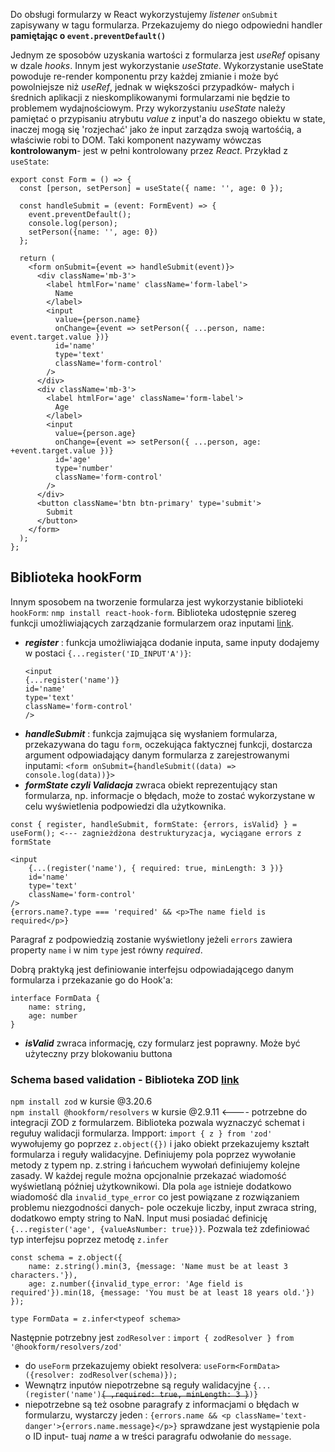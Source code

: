 Do obsługi formularzy w React wykorzystujemy _listener_ `onSubmit` zapisywany w tagu formularza. Przekazujemy do niego odpowiedni handler **pamiętając o `event.preventDefault()`**

Jednym ze sposobów uzyskania wartości z formularza jest _useRef_ opisany w dzale _hooks_. Innym jest wykorzystanie _useState_. Wykorzystanie useState powoduje re-render komponentu przy każdej zmianie i może być powolniejsze niż _useRef_, jednak w większości przypadków- małych i średnich aplikacji z nieskomplikowanymi formularzami nie będzie to problemem wydajnościowym. Przy wykorzystaniu _useState_ należy pamiętać o przypisaniu atrybutu _value_ z input'a do naszego obiektu w state, inaczej mogą się 'rozjechać' jako że input zarządza swoją wartośćią, a właściwie robi to DOM. Taki komponent nazywamy wówczas **kontrolowanym**- jest w pełni kontrolowany przez _React_.  Przykład z `useState`: 

```
export const Form = () => {
  const [person, setPerson] = useState({ name: '', age: 0 });

  const handleSubmit = (event: FormEvent) => {
    event.preventDefault();
    console.log(person);
    setPerson({name: '', age: 0})
  };

  return (
    <form onSubmit={event => handleSubmit(event)}>
      <div className='mb-3'>
        <label htmlFor='name' className='form-label'>
          Name
        </label>
        <input
          value={person.name}
          onChange={event => setPerson({ ...person, name: event.target.value })}
          id='name'
          type='text'
          className='form-control'
        />
      </div>
      <div className='mb-3'>
        <label htmlFor='age' className='form-label'>
          Age
        </label>
        <input
          value={person.age}
          onChange={event => setPerson({ ...person, age: +event.target.value })}
          id='age'
          type='number'
          className='form-control'
        />
      </div>
      <button className='btn btn-primary' type='submit'>
        Submit
      </button>
    </form>
  );
};
```

## Biblioteka hookForm
Innym sposobem na tworzenie formularza jest wykorzystanie biblioteki `hookForm`: `nmp install react-hook-form`. Biblioteka udostępnie szereg funkcji umożliwiających zarządzanie formularzem oraz inputami [link](https://react-hook-form.com/get-started/).

- **_register_** : funkcja umożliwiająca dodanie inputa, same inputy dodajemy w postaci `{...register('ID_INPUT'A')}`:
    ```
    <input
    {...register('name')}
    id='name'
    type='text'
    className='form-control'
    />
    ```
- **_handleSubmit_** : funkcja zajmująca się wysłaniem formularza, przekazywana do tagu `form`, oczekująca faktycznej funkcji, dostarcza argument odpowiadający danym formularza z zarejestrowanymi inputami:
    `<form onSubmit={handleSubmit((data) => console.log(data))}>`    
- **_formState czyli Validacja_** zwraca obiekt reprezentujący stan formularza, np. informacje o błędach, może to zostać wykorzystane w celu wyświetlenia podpowiedzi dla użytkownika.

```
const { register, handleSubmit, formState: {errors, isValid} } = useForm(); <--- zagnieżdżona destrukturyzacja, wyciągane errors z formState

<input
    {...(register('name'), { required: true, minLength: 3 })}
    id='name'
    type='text'
    className='form-control'
/>
{errors.name?.type === 'required' && <p>The name field is required</p>}
```
Paragraf z podpowiedzią zostanie wyświetlony jeżeli `errors` zawiera property `name` i w nim `type` jest równy _required_.

Dobrą praktyką jest definiowanie interfejsu odpowiadającego danym formularza i przekazanie go do Hook'a:
```
interface FormData {
    name: string,
    age: number
}
```

- **_isValid_** zwraca informację, czy formularz jest poprawny. Może być użyteczny przy blokowaniu buttona

### Schema based validation - Biblioteka ZOD [link](https://zod.dev/)
`npm install zod` w kursie @3.20.6  
`npm install @hookform/resolvers` w kursie @2.9.11 <---- potrzebne do integracji ZOD z formularzem.
Biblioteka pozwala wyznaczyć schemat i regułuy walidacji formularza. Impport: `import { z } from 'zod'` wywołujemy go poprzez `z.object({})` i jako obiekt przekazujemy kształt formularza i reguły walidacyjne. Definiujemy pola poprzez wywołanie metody z typem np. z.string i łańcuchem wywołań definiujemy kolejne zasady. W każdej regule można opcjonalnie przekazać wiadomość wyświetlaną później użytkownikowi. Dla pola `age` istnieje dodatkowo wiadomość dla `invalid_type_error` co jest powiązane z rozwiązaniem problemu niezgodności danych- pole oczekuje liczby, input zwraca string, dodatkowo empty string to NaN. Input musi posiadać definicję `{...register('age', {valueAsNumber: true})}`. Pozwala też zdefiniować typ interfejsu poprzez metodę `z.infer`
```
const schema = z.object({
    name: z.string().min(3, {message: 'Name must be at least 3 characters.'}),
    age: z.number({invalid_type_error: 'Age field is required'}).min(18, {message: 'You must be at least 18 years old.'})
});

type FormData = z.infer<typeof schema>
```

Następnie potrzebny jest `zodResolver` : `import { zodResolver } from '@hookform/resolvers/zod'`  
- do `useForm` przekazujemy obiekt resolvera: `useForm<FormData>({resolver: zodResolver(schema)});`  
- Wewnątrz inputów niepotrzebne są reguły walidacyjne `{...(register('name')`~~`{ ,required: true, minLength: 3 }`~~`)}` 
- niepotrzebne są też osobne paragrafy z informacjami o błędach w formularzu, wystarczy jeden : `{errors.name && <p className='text-danger'>{errors.name.message}</p>}` sprawdzane jest wystąpienie pola o ID input- tuaj _name_ a w treści paragrafu odwołanie do `message`.